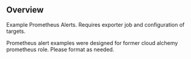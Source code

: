 ## Overview

Example Prometheus Alerts. Requires exporter job and configuration of targets.

Prometheus alert examples were designed for former cloud alchemy prometheus role. Please format as needed.